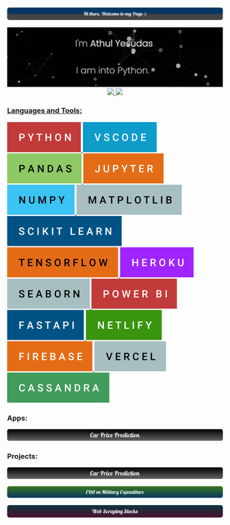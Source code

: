 ![alt text](https://github.com/athulyesudas/athulyesudas/blob/main/Images/decoratives/welcome_tab.png?raw=true)

<div align="center">
<a href="https://athul.netlify.app/" target="_blank" rel="noreferrer"> <img src="https://github.com/athulyesudas/athulyesudas/blob/main/Images/decoratives/website_cover2.webp" alt="gcp"/> </a>
      </div>

<div align="center">
  <a href="https://github.com/athulyesudas">
  <img height="180.5em" src="https://github-readme-stats.vercel.app/api?username=athulyesudas&show_icons=true&hide_border=true&theme=dark&include_all_commits=true&count_private=true"/>
  <img height="180.5em" src="https://github-readme-stats.vercel.app/api/top-langs/?username=athulyesudas&layout=compact&langs_count=7&hide_border=true&theme=dark"/>
</div>

<h3 align="left">Languages and Tools:</h3>
<p align="left">  
<a href="https://www.python.org/" target="_blank" rel="noreferrer"> <img src="https://github.com/athulyesudas/athulyesudas/blob/main/Images/forthebadge/python.svg" alt="amplify" /> </a> 
<a href="https://code.visualstudio.com/" target="_blank" rel="noreferrer"> <img src="https://github.com/athulyesudas/athulyesudas/blob/main/Images/forthebadge/vscode.svg" alt="android" /> </a>   
<a href="https://pandas.pydata.org/" target="_blank" rel="noreferrer"> <img src="https://github.com/athulyesudas/athulyesudas/blob/main/Images/forthebadge/pandas.svg" alt="dart"/> </a> 
<a href="https://jupyter.org/" target="_blank" rel="noreferrer"> <img src="https://github.com/athulyesudas/athulyesudas/blob/main/Images/forthebadge/jupyter.svg" alt="docker"/> </a> 
<a href="https://numpy.org/" target="_blank" rel="noreferrer"> <img src="https://github.com/athulyesudas/athulyesudas/blob/main/Images/forthebadge/numpy.svg" alt="express"/> </a>  
<a href="https://matplotlib.org/" target="_blank" rel="noreferrer"> <img src="https://github.com/athulyesudas/athulyesudas/blob/main/Images/forthebadge/matplotlib.svg" alt="figma"/> </a>  
<a href="https://scikit-learn.org/" target="_blank" rel="noreferrer"> <img src="https://github.com/athulyesudas/athulyesudas/blob/main/Images/forthebadge/scikit-learn.svg" alt="firebase"/> </a>  
<a href="https://www.tensorflow.org/" target="_blank" rel="noreferrer"> <img src="https://github.com/athulyesudas/athulyesudas/blob/main/Images/forthebadge/tensorflow.svg" alt="gcp"/> </a>  
<a href="https://dashboard.heroku.com/" target="_blank" rel="noreferrer"> <img src="https://github.com/athulyesudas/athulyesudas/blob/main/Images/forthebadge/heroku.svg" alt="gcp"/> </a>
<a href="https://seaborn.pydata.org/" target="_blank" rel="noreferrer"> <img src="https://github.com/athulyesudas/athulyesudas/blob/main/Images/forthebadge/seaborn.svg" alt="gcp"/> </a>
<a href="https://powerbi.microsoft.com/" target="_blank" rel="noreferrer"> <img src="https://github.com/athulyesudas/athulyesudas/blob/main/Images/forthebadge/power-bi.svg" alt="gcp"/> </a>
<a href="https://fastapi.tiangolo.com/" target="_blank" rel="noreferrer"> <img src="https://github.com/athulyesudas/athulyesudas/blob/main/Images/forthebadge/fastapi.svg" alt="gcp"/> </a>
<a href="https://www.netlify.com/" target="_blank" rel="noreferrer"> <img src="https://github.com/athulyesudas/athulyesudas/blob/main/Images/forthebadge/netlify.svg" alt="gcp"/> </a>
<a href="https://firebase.google.com/" target="_blank" rel="noreferrer"> <img src="https://github.com/athulyesudas/athulyesudas/blob/main/Images/forthebadge/firebase.svg" alt="gcp"/> </a>
<a href="https://vercel.com/dashboard" target="_blank" rel="noreferrer"> <img src="https://github.com/athulyesudas/athulyesudas/blob/main/Images/forthebadge/vercel.svg" alt="gcp"/> </a>
<a href="https://cassandra.apache.org/_/index.html" target="_blank" rel="noreferrer"> <img src="https://github.com/athulyesudas/athulyesudas/blob/main/Images/forthebadge/cassandra.svg" alt="gcp"/> </a>
</p>

<h3 align="left">Apps:</h3>

<a href="https://carrpred.herokuapp.com/" target="_blank" rel="noreferrer"> <img src="https://github.com/athulyesudas/athulyesudas/blob/main/Images/App%20Buttons/car_price_prediction.png" alt="gcp"/> </a>
<br>

<h3 align="left">Projects:</h3>

<a href="https://github.com/athulyesudas/Car-Price-Prediction" target="_blank" rel="noreferrer"> <img src="https://github.com/athulyesudas/athulyesudas/blob/main/Images/App%20Buttons/car_price_prediction.png" alt="gcp"/> </a>

<a href="https://github.com/athulyesudas/Edubridge-Data-Analytics/tree/main/Projects/Military%20Expenditure%20EDA%20(RStudio)" target="_blank" rel="noreferrer"> <img src="https://github.com/athulyesudas/athulyesudas/blob/main/Images/App%20Buttons/eda-on-military-expenditure.png" alt="gcp"/> </a>

<a href="https://github.com/athulyesudas/Edubridge-Data-Analytics/tree/main/Projects/Money%20Control%20-%20Web%20Scraping%20(Python)" target="_blank" rel="noreferrer"> <img src="https://github.com/athulyesudas/athulyesudas/blob/main/Images/App%20Buttons/web-scraping-stocks.png" alt="gcp"/> </a>


